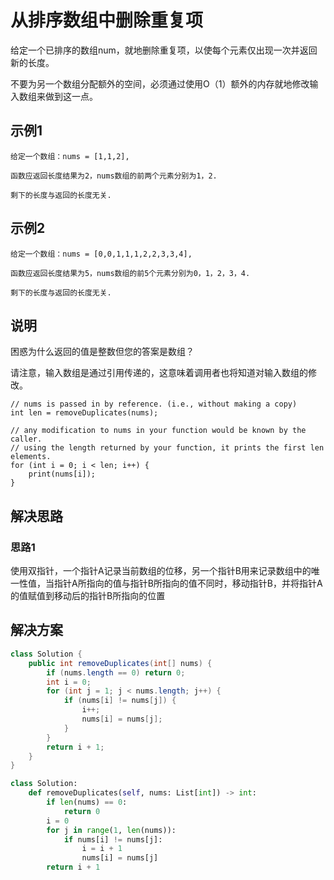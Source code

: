 # 从排序数组中删除重复项

给定一个已排序的数组num，就地删除重复项，以使每个元素仅出现一次并返回新的长度。

不要为另一个数组分配额外的空间，必须通过使用O（1）额外的内存就地修改输入数组来做到这一点。

## 示例1

```text
给定一个数组：nums = [1,1,2],

函数应返回长度结果为2，nums数组的前两个元素分别为1，2.

剩下的长度与返回的长度无关.
```

## 示例2

```text
给定一个数组：nums = [0,0,1,1,1,2,2,3,3,4],

函数应返回长度结果为5，nums数组的前5个元素分别为0，1，2，3，4.

剩下的长度与返回的长度无关.
```

## 说明

困惑为什么返回的值是整数但您的答案是数组？

请注意，输入数组是通过引用传递的，这意味着调用者也将知道对输入数组的修改。

```text
// nums is passed in by reference. (i.e., without making a copy)
int len = removeDuplicates(nums);

// any modification to nums in your function would be known by the caller.
// using the length returned by your function, it prints the first len elements.
for (int i = 0; i < len; i++) {
    print(nums[i]);
}
```

## 解决思路

### 思路1

使用双指针，一个指针A记录当前数组的位移，另一个指针B用来记录数组中的唯一性值，当指针A所指向的值与指针B所指向的值不同时，移动指针B，并将指针A的值赋值到移动后的指针B所指向的位置

## 解决方案

```Java
class Solution {
    public int removeDuplicates(int[] nums) {
        if (nums.length == 0) return 0;
        int i = 0;
        for (int j = 1; j < nums.length; j++) {
            if (nums[i] != nums[j]) {
                i++;
                nums[i] = nums[j];
            }
        }
        return i + 1;
    }
}
```

```python
class Solution:
    def removeDuplicates(self, nums: List[int]) -> int:
        if len(nums) == 0:
            return 0
        i = 0
        for j in range(1, len(nums)):
            if nums[i] != nums[j]:
                i = i + 1
                nums[i] = nums[j]
        return i + 1
```
